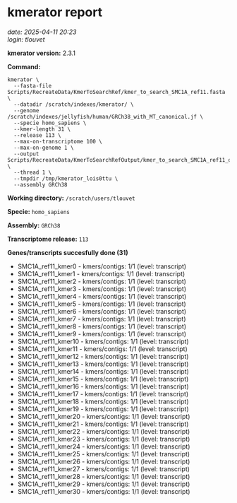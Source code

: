 # kmerator report
*date: 2025-04-11 20:23*  
*login: tlouvet*

**kmerator version:** 2.3.1

**Command:**

```
kmerator \
  --fasta-file Scripts/RecreateData/KmerToSearchRef/kmer_to_search_SMC1A_ref11.fasta \
  --datadir /scratch/indexes/kmerator/ \
  --genome /scratch/indexes/jellyfish/human/GRCh38_with_MT_canonical.jf \
  --specie homo_sapiens \
  --kmer-length 31 \
  --release 113 \
  --max-on-transcriptome 100 \
  --max-on-genome 1 \
  --output Scripts/RecreateData/KmerToSearchRefOutput/kmer_to_search_SMC1A_ref11_output \
  --thread 1 \
  --tmpdir /tmp/kmerator_lois0ttu \
  --assembly GRCh38
```

**Working directory:** `/scratch/users/tlouvet`

**Specie:** `homo_sapiens`

**Assembly:** `GRCh38`

**Transcriptome release:** `113`

**Genes/transcripts succesfully done (31)**

- SMC1A_ref11_kmer0 - kmers/contigs: 1/1 (level: transcript)
- SMC1A_ref11_kmer1 - kmers/contigs: 1/1 (level: transcript)
- SMC1A_ref11_kmer2 - kmers/contigs: 1/1 (level: transcript)
- SMC1A_ref11_kmer3 - kmers/contigs: 1/1 (level: transcript)
- SMC1A_ref11_kmer4 - kmers/contigs: 1/1 (level: transcript)
- SMC1A_ref11_kmer5 - kmers/contigs: 1/1 (level: transcript)
- SMC1A_ref11_kmer6 - kmers/contigs: 1/1 (level: transcript)
- SMC1A_ref11_kmer7 - kmers/contigs: 1/1 (level: transcript)
- SMC1A_ref11_kmer8 - kmers/contigs: 1/1 (level: transcript)
- SMC1A_ref11_kmer9 - kmers/contigs: 1/1 (level: transcript)
- SMC1A_ref11_kmer10 - kmers/contigs: 1/1 (level: transcript)
- SMC1A_ref11_kmer11 - kmers/contigs: 1/1 (level: transcript)
- SMC1A_ref11_kmer12 - kmers/contigs: 1/1 (level: transcript)
- SMC1A_ref11_kmer13 - kmers/contigs: 1/1 (level: transcript)
- SMC1A_ref11_kmer14 - kmers/contigs: 1/1 (level: transcript)
- SMC1A_ref11_kmer15 - kmers/contigs: 1/1 (level: transcript)
- SMC1A_ref11_kmer16 - kmers/contigs: 1/1 (level: transcript)
- SMC1A_ref11_kmer17 - kmers/contigs: 1/1 (level: transcript)
- SMC1A_ref11_kmer18 - kmers/contigs: 1/1 (level: transcript)
- SMC1A_ref11_kmer19 - kmers/contigs: 1/1 (level: transcript)
- SMC1A_ref11_kmer20 - kmers/contigs: 1/1 (level: transcript)
- SMC1A_ref11_kmer21 - kmers/contigs: 1/1 (level: transcript)
- SMC1A_ref11_kmer22 - kmers/contigs: 1/1 (level: transcript)
- SMC1A_ref11_kmer23 - kmers/contigs: 1/1 (level: transcript)
- SMC1A_ref11_kmer24 - kmers/contigs: 1/1 (level: transcript)
- SMC1A_ref11_kmer25 - kmers/contigs: 1/1 (level: transcript)
- SMC1A_ref11_kmer26 - kmers/contigs: 1/1 (level: transcript)
- SMC1A_ref11_kmer27 - kmers/contigs: 1/1 (level: transcript)
- SMC1A_ref11_kmer28 - kmers/contigs: 1/1 (level: transcript)
- SMC1A_ref11_kmer29 - kmers/contigs: 1/1 (level: transcript)
- SMC1A_ref11_kmer30 - kmers/contigs: 1/1 (level: transcript)
